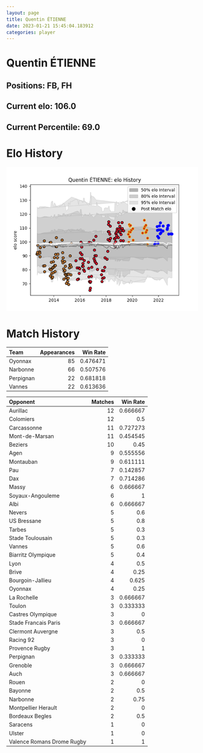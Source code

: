 ```yaml
---  
layout: page  
title: Quentin ÉTIENNE  
date: 2023-01-21 15:45:04.183912  
categories: player  
---
```

# Quentin ÉTIENNE

## Positions: FB, FH

## Current elo: 106.0

## Current Percentile: 69.0

# Elo History


![elo history](history_QuentinÉTIENNE.png)
# Match History


| Team      |   Appearances |   Win Rate |
|:----------|--------------:|-----------:|
| Oyonnax   |            85 |   0.476471 |
| Narbonne  |            66 |   0.507576 |
| Perpignan |            22 |   0.681818 |
| Vannes    |            22 |   0.613636 |

| Opponent                   |   Matches |   Win Rate |
|:---------------------------|----------:|-----------:|
| Aurillac                   |        12 |   0.666667 |
| Colomiers                  |        12 |   0.5      |
| Carcassonne                |        11 |   0.727273 |
| Mont-de-Marsan             |        11 |   0.454545 |
| Beziers                    |        10 |   0.45     |
| Agen                       |         9 |   0.555556 |
| Montauban                  |         9 |   0.611111 |
| Pau                        |         7 |   0.142857 |
| Dax                        |         7 |   0.714286 |
| Massy                      |         6 |   0.666667 |
| Soyaux-Angouleme           |         6 |   1        |
| Albi                       |         6 |   0.666667 |
| Nevers                     |         5 |   0.6      |
| US Bressane                |         5 |   0.8      |
| Tarbes                     |         5 |   0.3      |
| Stade Toulousain           |         5 |   0.3      |
| Vannes                     |         5 |   0.6      |
| Biarritz Olympique         |         5 |   0.4      |
| Lyon                       |         4 |   0.5      |
| Brive                      |         4 |   0.25     |
| Bourgoin-Jallieu           |         4 |   0.625    |
| Oyonnax                    |         4 |   0.25     |
| La Rochelle                |         3 |   0.666667 |
| Toulon                     |         3 |   0.333333 |
| Castres Olympique          |         3 |   0        |
| Stade Francais Paris       |         3 |   0.666667 |
| Clermont Auvergne          |         3 |   0.5      |
| Racing 92                  |         3 |   0        |
| Provence Rugby             |         3 |   1        |
| Perpignan                  |         3 |   0.333333 |
| Grenoble                   |         3 |   0.666667 |
| Auch                       |         3 |   0.666667 |
| Rouen                      |         2 |   0        |
| Bayonne                    |         2 |   0.5      |
| Narbonne                   |         2 |   0.75     |
| Montpellier Herault        |         2 |   0        |
| Bordeaux Begles            |         2 |   0.5      |
| Saracens                   |         1 |   0        |
| Ulster                     |         1 |   0        |
| Valence Romans Drome Rugby |         1 |   1        |